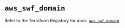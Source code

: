 # `aws_swf_domain`

Refer to the Terraform Registory for docs: [`aws_swf_domain`](https://registry.terraform.io/providers/hashicorp/aws/3.76.1/docs/resources/swf_domain).
